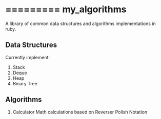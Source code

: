 =========
my_algorithms
=============

A library of common data structures and algorithms implementations in ruby.

## Data Structures

Currently implement:

1. Stack
2. Deque
3. Heap
4. Binary Tree

## Algorithms

1. Calculator
  Math calculations based on Reverser Polish Notation
